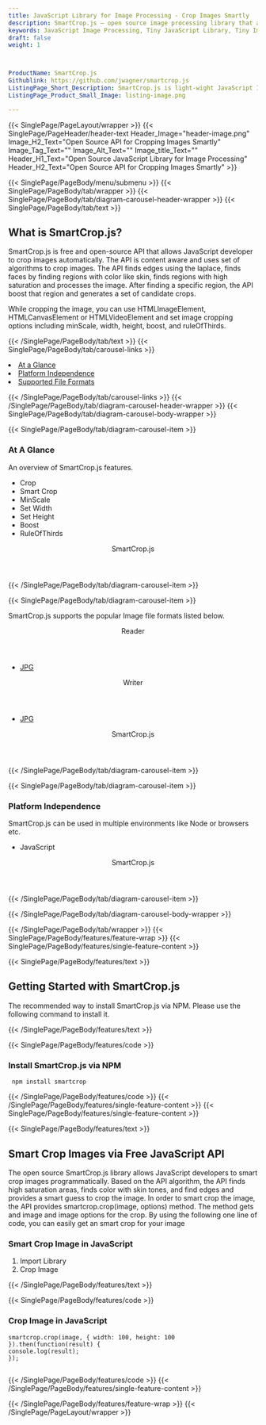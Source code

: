 ```yaml
---
title: JavaScript Library for Image Processing - Crop Images Smartly
description: SmartCrop.js – open source image processing library that allows Software programmers to crop images smartly via JavaScript Library
keywords: JavaScript Image Processing, Tiny JavaScript Library, Tiny Image Processing Library, image processing, JavaScript images, image processing library, JavaScript PNG API, JavaScript JPG, JavaScript image API, JavaScript Image creation, Modify images, Get color from image, get color, get image color, color, JavaScript Color API, Crop Image, Smart Crop Image
draft: false
weight: 1



ProductName: SmartCrop.js
Githublink: https://github.com/jwagner/smartcrop.js
ListingPage_Short_Description: SmartCrop.js is light-wight JavaScript Image processing API for Cropping Images Smartly.
ListingPage_Product_Small_Image: listing-image.png 

---
```


{{< SinglePage/PageLayout/wrapper >}}
{{< SinglePage/PageHeader/header-text
Header_Image="header-image.png"
Image_H2_Text="Open Source API for Cropping Images Smartly"
Image_Tag_Text=""
Image_Alt_Text=""
Image_title_Text=""
Header_H1_Text="Open Source JavaScript Library for Image Processing"
Header_H2_Text="Open Source API for Cropping Images Smartly" >}}

{{< SinglePage/PageBody/menu/submenu >}}
{{< SinglePage/PageBody/tab/wrapper >}}
{{< SinglePage/PageBody/tab/diagram-carousel-header-wrapper >}}
{{< SinglePage/PageBody/tab/text >}}



<h2 class="h2title">What is SmartCrop.js?</h2>
<p>SmartCrop.js is free and open-source API that allows JavaScript developer to crop images automatically. The API is content aware and uses set of algorithms to crop images. The API finds edges using the laplace, finds faces by finding regions with color like skin, finds regions with high saturation and processes the image. After finding a specific region, the API boost that region and generates a set of candidate crops.</p>
<p>While cropping the image, you can use HTMLImageElement, HTMLCanvasElement or HTMLVideoElement and set image cropping options including minScale, width, height, boost, and ruleOfThirds.</p>

{{< /SinglePage/PageBody/tab/text >}}
{{< SinglePage/PageBody/tab/carousel-links >}}

<li data-target="#diagramcarousel" data-slide-to="0"><a href="#">At a Glance</a></li>
<li data-target="#diagramcarousel" data-slide-to="2"><a href="#">Platform Independence</a></li>
<li data-target="#diagramcarousel" data-slide-to="1"><a class="activetab" href="#">Supported File Formats</a></li>


{{< /SinglePage/PageBody/tab/carousel-links >}}
{{< /SinglePage/PageBody/tab/diagram-carousel-header-wrapper >}}
{{< SinglePage/PageBody/tab/diagram-carousel-body-wrapper >}}

{{< SinglePage/PageBody/tab/diagram-carousel-item >}}
<h3>At A Glance</h3>
<p>An overview of SmartCrop.js features.</p>
<div class="diagram1 d1-poi">
<div class="d1-row">
<div class="d1-col d1-right">
<ul>
<li>Crop</li>
<li>Smart Crop</li>
<li>MinScale</li>
<li>Set Width</li>
<li>Set Height</li>
<li>Boost</li>
<li>RuleOfThirds</li>
</ul>
</div>
<div class="d1-col d1-left"> </div>
</div>
<div class="d1-logo" style="border: none;"><header>SmartCrop.js</header><footer><small></small></footer></div>
<!--/logo--></div>
<!--/diagram1-->
{{< /SinglePage/PageBody/tab/diagram-carousel-item >}}

{{< SinglePage/PageBody/tab/diagram-carousel-item >}}
<p>SmartCrop.js supports the popular Image file formats listed below.</p>
<div class="diagram1 d2 d1-poi">
<div class="d1-row">
<div class="d1-col d1-left"><header><i class="fa fa-arrows-v"> </i> Reader</header>
<ul>
<li> <a href="https://docs.fileformat.com/image/jpeg/">JPG</a> </li>
</ul>
</div>
<!--/left-->
<div class="d1-col d1-right"><header><i class="fa fa-long-arrow-down"> </i> Writer</header>
<ul>
<li> <a href="https://docs.fileformat.com/image/jpeg/">JPG</a> </li>
</ul>
</div>
<!--/right--></div>
<!--/row-->
<div class="d1-logo" style="border: none;"><header>SmartCrop.js</header><footer><small></small></footer></div>
<!--/logo--></div>
<!--/diagram2-->
{{< /SinglePage/PageBody/tab/diagram-carousel-item >}}

{{< SinglePage/PageBody/tab/diagram-carousel-item >}}
<h3>Platform Independence</h3>
<p>SmartCrop.js can be used in multiple environments like Node or browsers etc.</p>
<div class="diagram1 d1-poi">
<div class="d1-row">
<div class="d1-col d1-right">
<ul>
<li>JavaScript </li>
</ul>
</div>
<!--/right--></div>
<!--/row-->
<div class="d1-logo" style="border: none;"><header>SmartCrop.js</header><footer><small></small></footer></div>
<!--/logo--></div>
<!--/diagram2 -->
{{< /SinglePage/PageBody/tab/diagram-carousel-item >}}

{{< /SinglePage/PageBody/tab/diagram-carousel-body-wrapper >}}

{{< /SinglePage/PageBody/tab/wrapper >}}
{{< SinglePage/PageBody/features/feature-wrap >}}
{{< SinglePage/PageBody/features/single-feature-content >}}

{{< SinglePage/PageBody/features/text >}}
<h2 class="h2title">Getting Started with SmartCrop.js</h2>
<p>The recommended way to install SmartCrop.js via NPM. Please use the following command to install it.</p>
{{< /SinglePage/PageBody/features/text >}}

{{< SinglePage/PageBody/features/code >}}
<h3><strong>Install SmartCrop.js via NPM</strong></h3>
<pre><code class="html"> npm install smartcrop </code></pre>


{{< /SinglePage/PageBody/features/code >}}
{{< /SinglePage/PageBody/features/single-feature-content >}}
{{< SinglePage/PageBody/features/single-feature-content >}}

{{< SinglePage/PageBody/features/text >}}
<h2 class="h2title">Smart Crop Images via Free JavaScript API</h2>
<p>The open source SmartCrop.js library allows JavaScript developers to smart crop images programmatically. Based on the API algorithm, the API finds high saturation areas, finds color with skin tones, and find edges and provides a smart guess to crop the image. In order to smart crop the image, the API provides smartcrop.crop(image, options) method. The method gets and image and image options for the crop. By using the following one line of code, you can easily get an smart crop for your image</p>
<h3>Smart Crop Image in JavaScript</h3>
<ol>
<li>Import Library</li>
<li>Crop Image</li>
</ol>
{{< /SinglePage/PageBody/features/text >}}

{{< SinglePage/PageBody/features/code >}}
<h3>Crop Image in JavaScript</h3>
<pre><code class="c#">smartcrop.crop(image, { width: 100, height: 100 }).then(function(result) {
console.log(result);
});
      </code></pre>


{{< /SinglePage/PageBody/features/code >}}
{{< /SinglePage/PageBody/features/single-feature-content >}}

{{< /SinglePage/PageBody/features/feature-wrap >}}
{{< /SinglePage/PageLayout/wrapper >}}